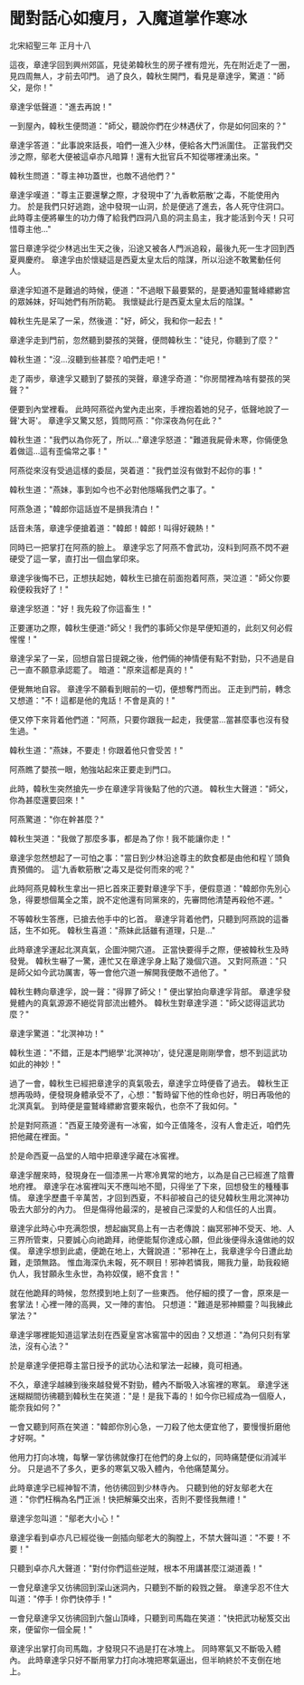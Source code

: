 # 聞對話心如瘦月，入魔道掌作寒冰

北宋紹聖三年 正月十八

這夜，章達孚回到興州郊區，見徒弟韓秋生的房子裡有燈光，先在附近走了一圈，見四周無人，才前去叩門。 過了良久，韓秋生開門，看見是章達孚，驚道："師父，是你！"

章達孚低聲道："進去再說！"

一到屋內，韓秋生便問道："師父，聽說你們在少林遇伏了，你是如何回來的？"

章達孚答道："此事說來話長，咱們一進入少林，便給各大門派圍住。 正當我們交涉之際，鄔老大便被這卓亦凡暗算！還有大批官兵不知從哪裡湧出來。"

韓秋生問道："尊主神功蓋世，也敵不過他們？"

章達孚嘆道："尊主正要還擊之際，才發現中了'九香軟筋散'之毒，不能使用內力。 於是我們只好逃跑，途中發現一山洞，於是便逃了進去，各人死守住洞口。 此時尊主便將畢生的功力傳了給我們四洞八島的洞主島主，我才能活到今天！只可惜尊主他..."

當日章達孚從少林逃出生天之後，沿途又被各人門派追殺，最後九死一生才回到西夏興慶府。 章達孚由於懷疑這是西夏太皇太后的陰謀，所以沿途不敢驚動任何人。

章達孚知道不是難過的時候，便道："不過眼下最要緊的，是要通知靈鷲峰縹緲宫的眾姊妹，好叫她們有所防範。 我懷疑此行是西夏太皇太后的陰謀。"

韓秋生先是呆了一呆，然後道："好，師父，我和你一起去！"

章達孚走到門前，忽然聽到嬰孩的哭聲，便問韓秋生："徒兒，你聽到了麼？"

韓秋生道："沒...沒聽到些甚麼？咱們走吧！"

走了兩步，章達孚又聽到了嬰孩的哭聲，章達孚奇道："你房間裡為啥有嬰孩的哭聲？"

便要到內堂裡看。 此時阿燕從內堂內走出來，手裡抱着她的兒子，低聲地說了一聲'大哥'。 章達孚又驚又怒，質問阿燕："你深夜為何在此？"

韓秋生道："我們以為你死了，所以..."章達孚怒道："難道我屍骨未寒，你倆便急着做這...這有歪倫常之事！"

阿燕從來沒有受過這樣的委屈，哭着道："我們並沒有做對不起你的事！"

韓秋生道："燕妹，事到如今也不必對他隱瞞我們之事了。"

阿燕急道；"韓郎你這話豈不是損我清白！"

話音未落，章達孚便搶着道："韓郎！韓郎！叫得好親熱！"

同時已一把掌打在阿燕的臉上。 章達孚忘了阿燕不會武功，沒料到阿燕不閃不避硬受了這一掌，直打出一個血掌印來。

章達孚後悔不已，正想扶起她，韓秋生已搶在前面抱着阿燕，哭泣道："師父你要殺便殺我好了！"

章達孚怒道："好！我先殺了你這畜生！"

正要運功之際，韓秋生便道:"師父！我們的事師父你是早便知道的，此刻又何必假惺惺！"

章達孚呆了一呆，回想自當日提親之後，他們倆的神情便有點不對勁，只不過是自己一直不願意承認罷了。 暗道："原來這都是真的！"

便覺無地自容。 章達孚不願看到眼前的一切，便想奪門而出。 正走到門前，轉念又想道："不！這都是他的鬼話！不會是真的！"

便又停下來背着他們道："阿燕，只要你跟我一起走，我便當...當甚麼事也沒有發生過。"

韓秋生道："燕妹，不要走！你跟着他只會受苦！"

阿燕瞧了嬰孩一眼，勉強站起來正要走到門口。

此時，韓秋生突然搶先一步在章達孚背後點了他的穴道。 韓秋生大聲道："師父，你為甚麼還要回來！"

阿燕驚道："你在幹甚麼？"

韓秋生哭道："我做了那麼多事，都是為了你！我不能讓你走！"

章達孚忽然想起了一可怕之事："當日到少林沿途尊主的飲食都是由他和程丫頭負責預備的。 這'九香軟筋散'之毒又是從何而來的呢？"

此時阿燕見韓秋生拿出一把匕首來正要對章達孚下手，便假意道："韓郎你先別心急，得要想個萬全之策，說不定他還有同黨來的，先審問他清楚再殺他不遲。"

不等韓秋生答應，已搶去他手中的匕首。 章達孚背着他們，只聽到阿燕說的這番話，生不如死。 韓秋生喜道："燕妹此話雖有道理，只是..."

此時章達孚運起北溟真氣，企圖沖開穴道。 正當快要得手之際，便被韓秋生及時發覺。 韓秋生嚇了一驚，連忙又在章達孚身上點了幾個穴道。 又對阿燕道："只是師父如今武功厲害，等一會他穴道一解開我便敵不過他了。"

韓秋生轉向章達孚，說一聲："得罪了師父！" 便出掌拍向章達孚背部。 章達孚發覺體內的真氣源源不絕從背部流出體外。 韓秋生對章達孚道："師父認得這武功麼？"

章達孚驚道："北溟神功！"

韓秋生道："不錯，正是本門絕學'北溟神功'，徒兒還是剛剛學會，想不到這武功如此的神妙！"

過了一會，韓秋生已經把章達孚的真氣吸去，章達孚立時便昏了過去。 韓秋生正想再吸時，便發現身體承受不了，心想："暫時留下他的性命也好，明日再吸他的北溟真氣。 到時便是靈鷲峰縹緲宫要來報仇，也奈不了我如何。"

於是對阿燕道："西夏王陵旁邊有一冰窖，如今正值隆冬，沒有人會走近，咱們先把他藏在裡面。"

於是命西夏一品堂的人暗中把章達孚藏在冰窖裡。

章達孚醒來時，發現身在一個漆黑一片寒冷異常的地方，以為是自己已經進了陰曹地府裡。 章達孚在冰窖裡叫天不應叫地不聞，只得坐了下來，回想發生的種種事情。 章達孚歷盡千辛萬苦，才回到西夏，不料卻被自己的徒兒韓秋生用北溟神功吸去大部分的內力。 但是傷得他最深的，是被自己深愛的人和信任的人出賣。

章達孚此時心中充满怨恨，想起幽冥島上有一古老傳說：幽冥邪神不受天、地、人三界所管束，只要誠心向祂跪拜，祂便能幫你達成心願，但此後便得永遠做祂的奴僕。 章達孚想到此處，便跪在地上，大聲說道："邪神在上，我章達孚今日遭此劫難，走頭無路。 惟血海深仇未報，死不瞑目！邪神若憐我，賜我力量，助我殺絕仇人，我甘願永生永世，為袮奴僕，絕不食言！"

就在他跪拜的時候，忽然摸到地上刻了一些東西。 他仔細的摸了一會，原來是一套掌法！心裡一陣的高興，又一陣的害怕。 只想道："難道是邪神顯靈？叫我練此掌法？"

章達孚哪裡能知道這掌法刻在西夏皇宮冰窖當中的因由？又想道："為何只刻有掌法，沒有心法？"

於是章達孚便把尊主當日授予的武功心法和掌法一起練，竟可相通。

不久，章達孚越練到後來越發覺不對勁，體內不斷吸入冰窖裡的寒氣。 章達孚迷迷糊糊間彷彿聽到韓秋生在笑道："是！是我下毒的！如今你已經成為一個廢人，能奈我如何？"

一會又聽到阿燕在笑道："韓郎你別心急，一刀殺了他太便宜他了，要慢慢折磨他才好啊。"

他用力打向冰塊，每擊一掌彷彿就像打在他們的身上似的，同時痛楚便似消減半分。 只是過不了多久，更多的寒氣又吸入體內，令他痛楚萬分。

此時章達孚已經神智不清，他彷彿回到少林寺內。 只聽到他的好友鄔老大在道："你們枉稱為名門正派！快把解藥交出來，否則不要怪我無禮！"

章達孚忽叫道："鄔老大小心！"

章達孚看到卓亦凡已經從後一劍插向鄔老大的胸膛上，不禁大聲叫道："不要！不要！"

只聽到卓亦凡大聲道："對付你們這些逆賊，根本不用講甚麼江湖道義！"

一會兒章達孚又彷彿回到深山迷洞內，只聽到不斷的殺戮之聲。 章達孚忍不住大叫道："停手！你們快停手！"

一會兒章達孚又彷彿回到六盤山頂峰，只聽到司馬臨在笑道："快把武功秘笈交出來，便留你一個全屍！"

章達孚出掌打向司馬臨，才發現只不過是打在冰塊上。 同時寒氣又不斷吸入體內。 此時章達孚只好不斷用掌力打向冰塊把寒氣逼出，但半晌終於不支倒在地上。

